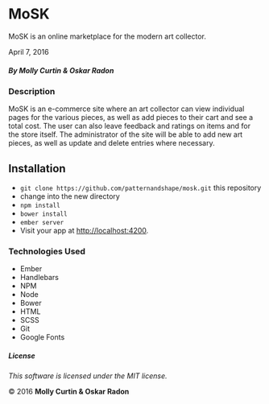 # MoSK

MoSK is an online marketplace for the modern art collector.

April 7, 2016

##### By Molly Curtin &amp; Oskar Radon

### Description

MoSK is an e-commerce site where an art collector can view individual pages for the various pieces, as well as add pieces to their cart and see a total cost. The user can also leave feedback and ratings on items and for the store itself. The administrator of the site will be able to add new art pieces, as well as update and delete entries where necessary.

## Installation

* `git clone https://github.com/patternandshape/mosk.git` this repository
*   change into the new directory
* `npm install`
* `bower install`
* `ember server`
* Visit your app at [http://localhost:4200](http://localhost:4200).

### Technologies Used

* Ember
* Handlebars
* NPM
* Node
* Bower
* HTML
* SCSS
* Git
* Google Fonts

##### License

*This software is licensed under the MIT license.*

&copy; 2016 **Molly Curtin &amp; Oskar Radon**
